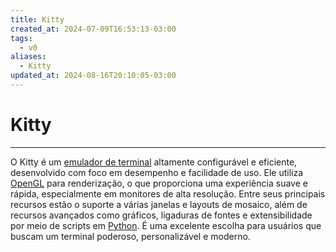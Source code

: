 ```yaml
---
title: Kitty
created_at: 2024-07-09T16:53:13-03:00
tags:
  - v0
aliases:
  - Kitty
updated_at: 2024-08-16T20:10:05-03:00
---
```

# Kitty
---

O Kitty é um [emulador de terminal](Emulador_de_terminal.md) altamente configurável e eficiente, desenvolvido com foco em desempenho e facilidade de uso. Ele utiliza [OpenGL](_insight/2024/07/2024-07-09-OpenGL.md) para renderização, o que proporciona uma experiência suave e rápida, especialmente em monitores de alta resolução. Entre seus principais recursos estão o suporte a várias janelas e layouts de mosaico, além de recursos avançados como gráficos, ligaduras de fontes e extensibilidade por meio de scripts em [Python](_insight/2024/07/2024-07-09-Linguagem_Python.md). É uma excelente escolha para usuários que buscam um terminal poderoso, personalizável e moderno.
